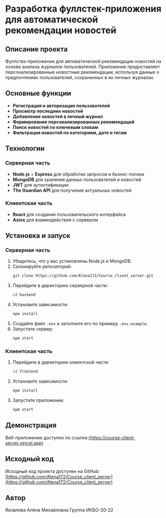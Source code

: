 # Разработка фуллстек-приложения для автоматической рекомендации новостей

## Описание проекта
Фуллстек-приложение для автоматической рекомендации новостей на основе анализа журналов пользователей. Приложение предоставляет персонализированные новостные рекомендации, используя данные о предпочтениях пользователей, сохраненных в их личных журналах.

## Основные функции
- **Регистрация и авторизация пользователей**
- **Просмотр последних новостей**
- **Добавление новостей в личный журнал**
- **Формирование персонализированных рекомендаций**
- **Поиск новостей по ключевым словам**
- **Фильтрация новостей по категориям, дате и тегам**

## Технологии
### Серверная часть
- **Node.js** + **Express** для обработки запросов и бизнес-логики
- **MongoDB** для хранения данных пользователей и новостей
- **JWT** для аутентификации
- **The Guardian API** для получения актуальных новостей

### Клиентская часть
- **React** для создания пользовательского интерфейса
- **Axios** для взаимодействия с сервером

## Установка и запуск
### Серверная часть
1. Убедитесь, что у вас установлены Node.js и MongoDB.
2. Склонируйте репозиторий:
   ```bash
   git clone https://github.com/Alena172/Course_client_server.git
   ```
3. Перейдите в директорию серверной части:
   ```bash
   cd backend
   ```
4. Установите зависимости:
   ```bash
   npm install
   ```
5. Создайте файл `.env` и заполните его по примеру `.env.example`.
6. Запустите сервер:
   ```bash
   npm start
   ```

### Клиентская часть
1. Перейдите в директорию клиентской части:
   ```bash
   cd frontend
   ```
2. Установите зависимости:
   ```bash
   npm install
   ```
3. Запустите приложение:
   ```bash
   npm start
   ```

## Демонстрация
Веб-приложение доступно по ссылке:[(https://course-client-server.vercel.app)](https://course-client-server.vercel.app/allnews)

## Исходный код
Исходный код проекта доступен на GitHub: [https://github.com/Alena172/Course_client_server](https://github.com/Alena172/Course_client_server)

## Автор
Яковлева Алёна Михайловна 
Группа ИКБО-20-22

